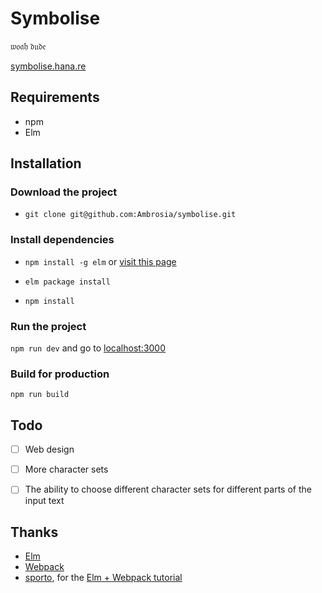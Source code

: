 Symbolise
=========

𝔴𝔬𝔞𝔥 𝔡𝔲𝔡𝔢

[symbolise.hana.re](https://symbolise.hana.re)

Requirements
------------
- npm
- Elm

Installation
------------

### Download the project

- `git clone git@github.com:Ambrosia/symbolise.git`


### Install dependencies

- `npm install -g elm` or [visit this page](http://elm-lang.org/install)

- `elm package install`

- `npm install`

### Run the project

`npm run dev` and go to [localhost:3000](http://localhost:3000)

### Build for production

`npm run build`

Todo
----

- [ ] Web design

- [ ] More character sets

- [ ] The ability to choose different character sets for different parts of the input text

Thanks
------

- [Elm](https://elm-lang.org)
- [Webpack](https://webpack.github.io/)
- [sporto](https://github.com/sporto), for the [Elm + Webpack tutorial]()
